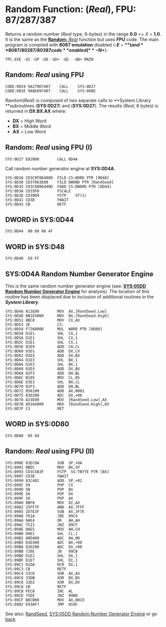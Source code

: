 # Random Function: (*Real*), FPU: 87/287/387 

Returns a random number (*Real* type, 6-bytes) in the range **0.0** <= *X* < **1.0**. It is the same as the [**Random:** *Real*](RANDOM-REAL.md) function but uses **FPU** code. The main program is compiled with **8087 emulation** disabled (**-$E-**) and **8087/80287/80387 code** enabled (**-$N+**):

```
TPC.EXE -GS -GP -GD -$D+ -$E- -$N+ MAIN
```

## Random: *Real* using FPU

```
CODE:0019 9A270D7407    CALL	SYS:0D27
CODE:001E 9A8E097407    CALL	SYS:098E
```

Random(*Real*) is composed of two separate calls to **System Library **subroutines (**SYS:0D27**) and (**SYS:0D27**). The results (*Real*, 6 bytes) is returned in **DX**:**BX**:**AX** where:
- **DX** = High Word
- **BX** = Middle Word
- **AX** = Low Word

## Random: *Real* using FPU (I)
```
SYS:0D27 E82000        CALL	0D4A
```

Call random number generator engine at **SYS:0D4A**.

```
SYS:0D2A CD3C9F06480D  FILD CS:WORD PTR [0D48]
SYS:0D30 CD37063E00    FILD DWORD PTR [RandSeed]
SYS:0D35 CD3C9806440D  FADD CS:DWORD PTR [0D44]
SYS:0D3A CD35FD        FSCALE
SYS:0D3E CD39D9        FSTP    ST(1)
SYS:0D41 CD3D          FWAIT
SYS:0D43 CB            RETF
```

## DWORD in SYS:0D44
```
SYS:0D44  00 00 00 4F
```

## WORD in SYS:D48
```
SYS:0D48  E0 FF
```

## SYS:0D4A Random Number Generator Engine

This is the same random number generator engine (see: **[SYS:05DD Random Number Generator Engine](RANDOM-ENGINE.md)** for analysis). The location of this routine has been displaced due to inclusion of additional routines in the ***System Library***.

```
SYS:0D4A A13E00        MOV	AX,[RandSeed.Low]
SYS:0D4D 8B1E4000      MOV	BX,[RandSeed.High]
SYS:0D51 8BC8          MOV	CX,AX
SYS:0D53 2E            CS:
SYS:0D54 F726800D      MUL	WORD PTR [0D80]
SYS:0D58 D1E1          SHL	CX,1
SYS:0D5A D1E1          SHL	CX,1
SYS:0D5C D1E1          SHL	CX,1
SYS:0D5E 02E9          ADD	CH,CL
SYS:0D60 03D1          ADD	DX,CX
SYS:0D62 03D3          ADD	DX,BX
SYS:0D64 D1E3          SHL	BX,1
SYS:0D66 D1E3          SHL	BX,1
SYS:0D68 03D3          ADD	DX,BX
SYS:0D6A 02F3          ADD	DH,BL
SYS:0D6C B105          MOV	CL,05
SYS:0D6E D3E3          SHL	BX,CL
SYS:0D70 02F3          ADD	DH,BL
SYS:0D72 050100        ADD	AX,0001
SYS:0D75 83D200        ADC	DX,+00
SYS:0D78 A33E00        MOV	[RandSeed.Low],AX
SYS:0D7B 89164000      MOV	[RandSeed.High],DX
SYS:0D7F C3            RET
```

## WORD in SYS:0D80
```
SYS:0D80  05 84
```

## Random: *Real* using FPU (II)
```
SYS:098E 83EC0A        SUB	SP,+0A
SYS:0991 8BDC          MOV	BX,SP
SYS:0993 CD3C5B3F      FSTP  SS:TBYTE PTR [BX]
SYS:0997 CD3D          FWAIT
SYS:0999 83C402        ADD	SP,+02
SYS:099C 59            POP	CX
SYS:099D 5B            POP	BX
SYS:099E 5A            POP	DX
SYS:099F 58            POP	AX
SYS:09A0 8BF8          MOV	DI,AX
SYS:09A2 25FF7F        AND	AX,7FFF
SYS:09A5 2D7E3F        SUB	AX,3F7E
SYS:09A8 761A          JBE	09C4
SYS:09AA 0AE4          OR	AH,AH
SYS:09AC 7521          JNZ	09CF
SYS:09AE 8AE5          MOV	AH,CH
SYS:09B0 D0E1          SHL	CL,1
SYS:09B2 80D400        ADC	AH,00
SYS:09B5 83D300        ADC	BX,+00
SYS:09B8 83D200        ADC	DX,+00
SYS:09BB 720E          JB	09CB
SYS:09BD D1E2          SHL	DX,1
SYS:09BF D1E7          SHL	DI,1
SYS:09C1 D1DA          RCR	DX,1
SYS:09C3 CB            RETF
SYS:09C4 33C0          XOR	AX,AX
SYS:09C6 33DB          XOR	BX,BX
SYS:09C8 33D2          XOR	DX,DX
SYS:09CA CB            RETF
SYS:09CB FEC0          INC	AL
SYS:09CD 75EE          JNZ	09BD
SYS:09CF B8CD00        MOV	AX,00CD
SYS:09D2 E93AF7        JMP	010F
```

See also: [RandSeed](../DATA.md), [SYS:05DD Random Number Generator Engine](RANDOM-ENGINE.md) or go [back](../../README.md)